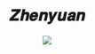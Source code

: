 <div align="center">
    <h1>𝒁𝒉𝒆𝒏𝒚𝒖𝒂𝒏</h1>
    <a href="https://discord.gg/ZwJ876pNvm"><img src="https://discord.com/api/guilds/992455685835063346/widget.png?style=banner4"></a>

</div>
